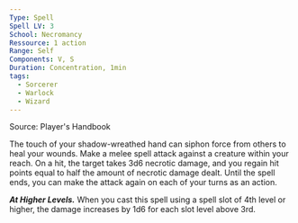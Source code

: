 ```yaml
---
Type: Spell
Spell LV: 3
School: Necromancy
Ressource: 1 action
Range: Self
Components: V, S
Duration: Concentration, 1min
tags:
  - Sorcerer
  - Warlock
  - Wizard
---
```

Source: Player's Handbook

The touch of your shadow-wreathed hand can siphon force from others to heal your wounds. Make a melee spell attack against a creature within your reach. On a hit, the target takes 3d6 necrotic damage, and you regain hit points equal to half the amount of necrotic damage dealt. Until the spell ends, you can make the attack again on each of your turns as an action.

**_At Higher Levels._** When you cast this spell using a spell slot of 4th level or higher, the damage increases by 1d6 for each slot level above 3rd.